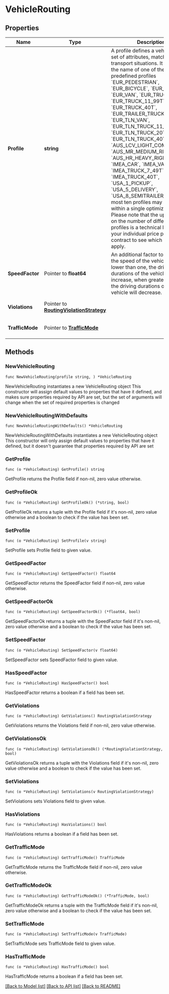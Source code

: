 # VehicleRouting

## Properties

Name | Type | Description | Notes
------------ | ------------- | ------------- | -------------
**Profile** | **string** | A profile defines a vehicle by a set of attributes, matching typical transport situations. It must be the name of one of the predefined profiles &#x60;EUR_PEDESTRIAN&#x60;, &#x60;EUR_BICYCLE&#x60;, &#x60;EUR_CAR&#x60;, &#x60;EUR_VAN&#x60;, &#x60;EUR_TRUCK_7_49T&#x60;, &#x60;EUR_TRUCK_11_99T&#x60;, &#x60;EUR_TRUCK_40T&#x60;, &#x60;EUR_TRAILER_TRUCK&#x60;, &#x60;EUR_TLN_VAN&#x60;, &#x60;EUR_TLN_TRUCK_11_99T&#x60;, &#x60;EUR_TLN_TRUCK_20T&#x60;, &#x60;EUR_TLN_TRUCK_40T&#x60;, &#x60;AUS_LCV_LIGHT_COMMERCIAL&#x60;, &#x60;AUS_MR_MEDIUM_RIGID&#x60;, &#x60;AUS_HR_HEAVY_RIGID&#x60;, &#x60;IMEA_CAR&#x60;, &#x60;IMEA_VAN&#x60;, &#x60;IMEA_TRUCK_7_49T&#x60;, &#x60;IMEA_TRUCK_40T&#x60;, &#x60;USA_1_PICKUP&#x60;, &#x60;USA_5_DELIVERY&#x60;, &#x60;USA_8_SEMITRAILER_5AXLE&#x60;. At most ten profiles may be used within a single optimization. Please note that the upper bound on the number of different routing profiles is a technical limit. Check your individual price plan or contract to see which limits apply. | 
**SpeedFactor** | Pointer to **float64** | An additional factor to apply to the speed of the vehicle. When lower than one, the driving durations of the vehicle will increase, when greater than one, the driving durations of the vehicle will decrease. | [optional] [default to 1]
**Violations** | Pointer to [**RoutingViolationStrategy**](RoutingViolationStrategy.md) |  | [optional] [default to ALLOW]
**TrafficMode** | Pointer to [**TrafficMode**](TrafficMode.md) |  | [optional] [default to CONSTANT]

## Methods

### NewVehicleRouting

`func NewVehicleRouting(profile string, ) *VehicleRouting`

NewVehicleRouting instantiates a new VehicleRouting object
This constructor will assign default values to properties that have it defined,
and makes sure properties required by API are set, but the set of arguments
will change when the set of required properties is changed

### NewVehicleRoutingWithDefaults

`func NewVehicleRoutingWithDefaults() *VehicleRouting`

NewVehicleRoutingWithDefaults instantiates a new VehicleRouting object
This constructor will only assign default values to properties that have it defined,
but it doesn't guarantee that properties required by API are set

### GetProfile

`func (o *VehicleRouting) GetProfile() string`

GetProfile returns the Profile field if non-nil, zero value otherwise.

### GetProfileOk

`func (o *VehicleRouting) GetProfileOk() (*string, bool)`

GetProfileOk returns a tuple with the Profile field if it's non-nil, zero value otherwise
and a boolean to check if the value has been set.

### SetProfile

`func (o *VehicleRouting) SetProfile(v string)`

SetProfile sets Profile field to given value.


### GetSpeedFactor

`func (o *VehicleRouting) GetSpeedFactor() float64`

GetSpeedFactor returns the SpeedFactor field if non-nil, zero value otherwise.

### GetSpeedFactorOk

`func (o *VehicleRouting) GetSpeedFactorOk() (*float64, bool)`

GetSpeedFactorOk returns a tuple with the SpeedFactor field if it's non-nil, zero value otherwise
and a boolean to check if the value has been set.

### SetSpeedFactor

`func (o *VehicleRouting) SetSpeedFactor(v float64)`

SetSpeedFactor sets SpeedFactor field to given value.

### HasSpeedFactor

`func (o *VehicleRouting) HasSpeedFactor() bool`

HasSpeedFactor returns a boolean if a field has been set.

### GetViolations

`func (o *VehicleRouting) GetViolations() RoutingViolationStrategy`

GetViolations returns the Violations field if non-nil, zero value otherwise.

### GetViolationsOk

`func (o *VehicleRouting) GetViolationsOk() (*RoutingViolationStrategy, bool)`

GetViolationsOk returns a tuple with the Violations field if it's non-nil, zero value otherwise
and a boolean to check if the value has been set.

### SetViolations

`func (o *VehicleRouting) SetViolations(v RoutingViolationStrategy)`

SetViolations sets Violations field to given value.

### HasViolations

`func (o *VehicleRouting) HasViolations() bool`

HasViolations returns a boolean if a field has been set.

### GetTrafficMode

`func (o *VehicleRouting) GetTrafficMode() TrafficMode`

GetTrafficMode returns the TrafficMode field if non-nil, zero value otherwise.

### GetTrafficModeOk

`func (o *VehicleRouting) GetTrafficModeOk() (*TrafficMode, bool)`

GetTrafficModeOk returns a tuple with the TrafficMode field if it's non-nil, zero value otherwise
and a boolean to check if the value has been set.

### SetTrafficMode

`func (o *VehicleRouting) SetTrafficMode(v TrafficMode)`

SetTrafficMode sets TrafficMode field to given value.

### HasTrafficMode

`func (o *VehicleRouting) HasTrafficMode() bool`

HasTrafficMode returns a boolean if a field has been set.


[[Back to Model list]](../README.md#documentation-for-models) [[Back to API list]](../README.md#documentation-for-api-endpoints) [[Back to README]](../README.md)


